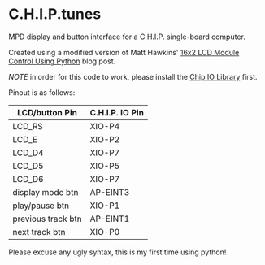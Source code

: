 # C.H.I.P.tunes

MPD display and button interface for a C.H.I.P. single-board computer.

Created using a modified version of Matt Hawkins' [16x2 LCD Module Control Using Python](http://www.raspberrypi-spy.co.uk/2012/07/16x2-lcd-module-control-using-python/) blog post.

*NOTE* in order for this code to work, please install the [Chip IO Library](https://github.com/xtacocorex/CHIP_IO) first.

Pinout is as follows:

| LCD/button Pin | C.H.I.P. IO Pin |
| ------------- | ------------- |
| LCD_RS  | XIO-P4 |
| LCD_E  | XIO-P2  |
| LCD_D4 | XIO-P7 |
| LCD_D5 | XIO-P5 |
| LCD_D6 | XIO-P7 |
| display mode btn | AP-EINT3 |
| play/pause btn | XIO-P1 |
| previous track btn | AP-EINT1 |
| next track btn | XIO-P0 |

Please excuse any ugly syntax, this is my first time using python!